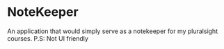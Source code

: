 # NoteKeeper
An application that would simply serve as a notekeeper for my pluralsight courses. 
P.S: Not UI friendly
